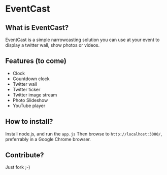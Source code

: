 EventCast
=========

What is EventCast?
------------------
EventCast is a simple narrowcasting solution you can use at your event to display a twitter wall, show photos or videos.

Features (to come)
------------------
- Clock
- Countdown clock
- Twitter wall
- Twitter ticker
- Twitter image stream
- Photo Slideshow
- YouTube player

How to install?
---------------
Install node.js, and run the `app.js`
Then browse to `http://localhost:3000/`, preferrably in a Google Chrome browser.

Contribute?
-----------
Just fork ;-)